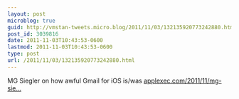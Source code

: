 ```yaml
---
layout: post
microblog: true
guid: http://vmstan-tweets.micro.blog/2011/11/03/132135920773242880.html
post_id: 3039816
date: 2011-11-03T10:43:53-0600
lastmod: 2011-11-03T10:43:53-0600
type: post
url: /2011/11/03/132135920773242880.html
---
```

MG Siegler on how awful Gmail for iOS is/was <a href="http://www.applexec.com/2011/11/mg-siegler-on-how-awful-gmail-for-ios-iswas/">applexec.com/2011/11/mg-sie…</a>
